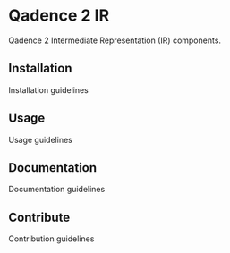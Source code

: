 # Qadence 2 IR

Qadence 2 Intermediate Representation (IR) components.

## Installation
Installation guidelines

## Usage
Usage guidelines

## Documentation
Documentation guidelines

## Contribute
Contribution guidelines
